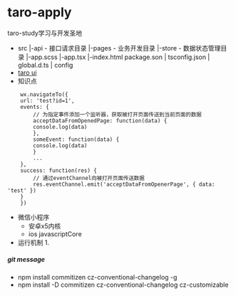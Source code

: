# taro-apply
taro-study学习与开发圣地
- src
  |-api - 接口请求目录
  |-pages - 业务开发目录
  |-store - 数据状态管理目录
  |-app.scss
  |-app.tsx
  |-index.html
  package.son
  |
  tsconfig.json
  |
  global.d.ts
  |
  config
- [taro ui](https://taro-ui.jd.com/#/docs/quickstart)
- 知识点

```
    wx.navigateTo({
    url: 'test?id=1',
    events: {
        // 为指定事件添加一个监听器，获取被打开页面传送到当前页面的数据
        acceptDataFromOpenedPage: function(data) {
        console.log(data)
        },
        someEvent: function(data) {
        console.log(data)
        }
        ...
    },
    success: function(res) {
        // 通过eventChannel向被打开页面传送数据
        res.eventChannel.emit('acceptDataFromOpenerPage', { data: 'test' })
    }
    })
```
- 微信小程序
  - 安卓x5内核
  - ios javascriptCore
- 运行机制
  1. 

##### git message
- npm install commitizen cz-conventional-changelog -g
- npm install -D commitizen cz-conventional-changelog  cz-customizable
